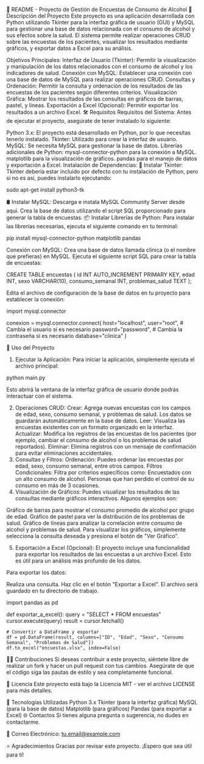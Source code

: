 
🎯 README - Proyecto de Gestión de Encuestas de Consumo de Alcohol
🚀 Descripción del Proyecto
Este proyecto es una aplicación desarrollada con Python utilizando Tkinter para la interfaz gráfica de usuario (GUI) y MySQL para gestionar una base de datos relacionada con el consumo de alcohol y sus efectos sobre la salud. El sistema permite realizar operaciones CRUD sobre las encuestas de los pacientes, visualizar los resultados mediante gráficos, y exportar datos a Excel para su análisis.

Objetivos Principales:
Interfaz de Usuario (Tkinter): Permitir la visualización y manipulación de los datos relacionados con el consumo de alcohol y los indicadores de salud.
Conexión con MySQL: Establecer una conexión con una base de datos de MySQL para realizar operaciones CRUD.
Consultas y Ordenación: Permitir la consulta y ordenación de los resultados de las encuestas de los pacientes según diferentes criterios.
Visualización Gráfica: Mostrar los resultados de las consultas en gráficos de barras, pastel, y líneas.
Exportación a Excel (Opcional): Permitir exportar los resultados a un archivo Excel.
🛠️ Requisitos
Requisitos del Sistema:
Antes de ejecutar el proyecto, asegúrate de tener instalado lo siguiente:

Python 3.x: El proyecto está desarrollado en Python, por lo que necesitas tenerlo instalado.
Tkinter: Utilizado para crear la interfaz de usuario.
MySQL: Se necesita MySQL para gestionar la base de datos.
Librerías adicionales de Python:
mysql-connector-python para la conexión a MySQL.
matplotlib para la visualización de gráficos.
pandas para el manejo de datos y exportación a Excel.
Instalación de Dependencias:
🐍 Instalar Tkinter:
Tkinter debería estar incluido por defecto con tu instalación de Python, pero si no es así, puedes instalarlo ejecutando:

sudo apt-get install python3-tk

  🛢️ Instalar MySQL:
Descarga e instala MySQL Community Server desde aquí.
Crea la base de datos utilizando el script SQL proporcionado para generar la tabla de encuestas.
📦 Instalar Librerías de Python:
Para instalar las librerías necesarias, ejecuta el siguiente comando en tu terminal:

pip install mysql-connector-python matplotlib pandas

Conexión con MySQL:
Crea una base de datos llamada clinica (o el nombre que prefieras) en MySQL.
Ejecuta el siguiente script SQL para crear la tabla de encuestas:

CREATE TABLE encuestas (
    id INT AUTO_INCREMENT PRIMARY KEY,
    edad INT,
    sexo VARCHAR(10),
    consumo_semanal INT,
    problemas_salud TEXT
);

Edita el archivo de configuración de la base de datos en tu proyecto para establecer la conexión:

import mysql.connector

conexion = mysql.connector.connect(
    host="localhost",
    user="root",  # Cambia el usuario si es necesario
    password="password",  # Cambia la contraseña si es necesario
    database="clinica"
)

📝 Uso del Proyecto
1. Ejecutar la Aplicación:
Para iniciar la aplicación, simplemente ejecuta el archivo principal:

python main.py

Esto abrirá la ventana de la interfaz gráfica de usuario donde podrás interactuar con el sistema.

2. Operaciones CRUD:
Crear:
Agrega nuevas encuestas con los campos de edad, sexo, consumo semanal, y problemas de salud.
Los datos se guardarán automáticamente en la base de datos.
Leer:
Visualiza las encuestas existentes con un formato organizado en la interfaz.
Actualizar:
Modifica los registros de las encuestas de los pacientes (por ejemplo, cambiar el consumo de alcohol o los problemas de salud reportados).
Eliminar:
Elimina registros con un mensaje de confirmación para evitar eliminaciones accidentales.
3. Consultas y Filtros:
Ordenación: Puedes ordenar las encuestas por edad, sexo, consumo semanal, entre otros campos.
Filtros Condicionales: Filtra por criterios específicos como:
Encuestados con un alto consumo de alcohol.
Personas que han perdido el control de su consumo en más de 3 ocasiones.
4. Visualización de Gráficos:
Puedes visualizar los resultados de las consultas mediante gráficos interactivos. Algunos ejemplos son:

Gráfico de barras para mostrar el consumo promedio de alcohol por grupo de edad.
Gráfico de pastel para ver la distribución de los problemas de salud.
Gráfico de líneas para analizar la correlación entre consumo de alcohol y problemas de salud.
Para visualizar los gráficos, simplemente selecciona la consulta deseada y presiona el botón de "Ver Gráfico".

5. Exportación a Excel (Opcional):
El proyecto incluye una funcionalidad para exportar los resultados de las encuestas a un archivo Excel. Esto es útil para un análisis más profundo de los datos.

Para exportar los datos:

Realiza una consulta.
Haz clic en el botón "Exportar a Excel".
El archivo será guardado en tu directorio de trabajo.

import pandas as pd

def exportar_a_excel():
    query = "SELECT * FROM encuestas"
    cursor.execute(query)
    result = cursor.fetchall()
    
    # Convertir a DataFrame y exportar
    df = pd.DataFrame(result, columns=["ID", "Edad", "Sexo", "Consumo Semanal", "Problemas de Salud"])
    df.to_excel("encuestas.xlsx", index=False)


🧑‍💻 Contribuciones
Si deseas contribuir a este proyecto, siéntete libre de realizar un fork y hacer un pull request con tus cambios. Asegúrate de que el código siga las pautas de estilo y sea completamente funcional.

📜 Licencia
Este proyecto está bajo la Licencia MIT - ver el archivo LICENSE para más detalles.

🔧 Tecnologías Utilizadas
Python 3.x
Tkinter (para la interfaz gráfica)
MySQL (para la base de datos)
Matplotlib (para gráficos)
Pandas (para exportar a Excel)
🌐 Contactos
Si tienes alguna pregunta o sugerencia, no dudes en contactarme.

📧 Correo Electrónico: tu.email@example.com

⭐ Agradecimientos
Gracias por revisar este proyecto. ¡Espero que sea útil para ti!  
